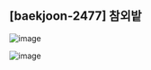 ## [baekjoon-2477] 참외밭

![image](https://user-images.githubusercontent.com/22045163/109010761-88d93980-76f3-11eb-9a0f-8d925c84077c.png)

![image](https://user-images.githubusercontent.com/22045163/109010800-94c4fb80-76f3-11eb-9bca-7f70644aa6ee.png)
